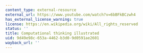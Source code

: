 ```yaml
---
content_type: external-resource
external_url: https://www.youtube.com/watch?v=6bBFkBCzwh4
has_external_license_warning: true
license: https://en.wikipedia.org/wiki/All_rights_reserved
status: ''
title: Computational thinking illustrated
uid: 9d49e98c-653a-4462-b3d0-9d0591ae2601
wayback_url: ''
---
```

